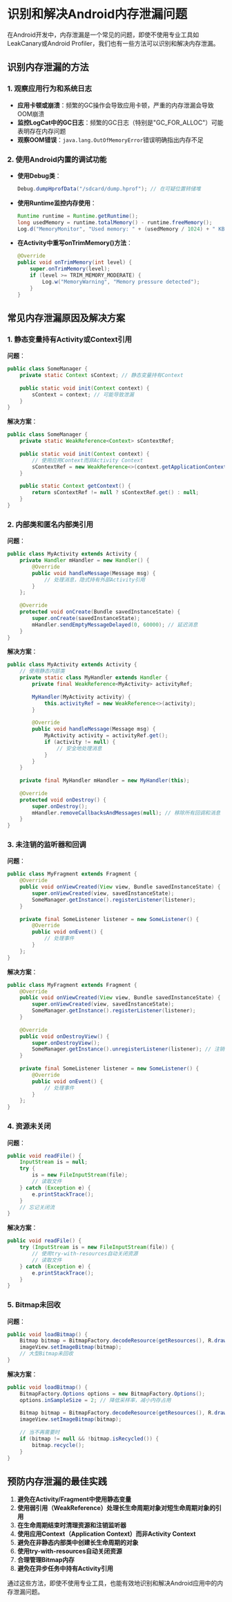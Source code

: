 # 识别和解决Android内存泄漏问题

在Android开发中，内存泄漏是一个常见的问题，即使不使用专业工具如LeakCanary或Android Profiler，我们也有一些方法可以识别和解决内存泄漏。

## 识别内存泄漏的方法

### 1. 观察应用行为和系统日志

- **应用卡顿或崩溃**：频繁的GC操作会导致应用卡顿，严重的内存泄漏会导致OOM崩溃
- **监控LogCat中的GC日志**：频繁的GC日志（特别是"GC_FOR_ALLOC"）可能表明存在内存问题
- **观察OOM错误**：`java.lang.OutOfMemoryError`错误明确指出内存不足

### 2. 使用Android内置的调试功能

- **使用Debug类**：
  ```java
  Debug.dumpHprofData("/sdcard/dump.hprof"); // 在可疑位置转储堆
  ```

- **使用Runtime监控内存使用**：
  ```java
  Runtime runtime = Runtime.getRuntime();
  long usedMemory = runtime.totalMemory() - runtime.freeMemory();
  Log.d("MemoryMonitor", "Used memory: " + (usedMemory / 1024) + " KB");
  ```

- **在Activity中重写onTrimMemory()方法**：
  ```java
  @Override
  public void onTrimMemory(int level) {
      super.onTrimMemory(level);
      if (level >= TRIM_MEMORY_MODERATE) {
          Log.w("MemoryWarning", "Memory pressure detected");
      }
  }
  ```

## 常见内存泄漏原因及解决方案

### 1. 静态变量持有Activity或Context引用

**问题**：
```java
public class SomeManager {
    private static Context sContext; // 静态变量持有Context
    
    public static void init(Context context) {
        sContext = context; // 可能导致泄漏
    }
}
```

**解决方案**：
```java
public class SomeManager {
    private static WeakReference<Context> sContextRef;
    
    public static void init(Context context) {
        // 使用应用Context而非Activity Context
        sContextRef = new WeakReference<>(context.getApplicationContext());
    }
    
    public static Context getContext() {
        return sContextRef != null ? sContextRef.get() : null;
    }
}
```

### 2. 内部类和匿名内部类引用

**问题**：
```java
public class MyActivity extends Activity {
    private Handler mHandler = new Handler() {
        @Override
        public void handleMessage(Message msg) {
            // 处理消息，隐式持有外部Activity引用
        }
    };
    
    @Override
    protected void onCreate(Bundle savedInstanceState) {
        super.onCreate(savedInstanceState);
        mHandler.sendEmptyMessageDelayed(0, 60000); // 延迟消息
    }
}
```

**解决方案**：
```java
public class MyActivity extends Activity {
    // 使用静态内部类
    private static class MyHandler extends Handler {
        private final WeakReference<MyActivity> activityRef;
        
        MyHandler(MyActivity activity) {
            this.activityRef = new WeakReference<>(activity);
        }
        
        @Override
        public void handleMessage(Message msg) {
            MyActivity activity = activityRef.get();
            if (activity != null) {
                // 安全地处理消息
            }
        }
    }
    
    private final MyHandler mHandler = new MyHandler(this);
    
    @Override
    protected void onDestroy() {
        super.onDestroy();
        mHandler.removeCallbacksAndMessages(null); // 移除所有回调和消息
    }
}
```

### 3. 未注销的监听器和回调

**问题**：
```java
public class MyFragment extends Fragment {
    @Override
    public void onViewCreated(View view, Bundle savedInstanceState) {
        super.onViewCreated(view, savedInstanceState);
        SomeManager.getInstance().registerListener(listener);
    }
    
    private final SomeListener listener = new SomeListener() {
        @Override
        public void onEvent() {
            // 处理事件
        }
    };
}
```

**解决方案**：
```java
public class MyFragment extends Fragment {
    @Override
    public void onViewCreated(View view, Bundle savedInstanceState) {
        super.onViewCreated(view, savedInstanceState);
        SomeManager.getInstance().registerListener(listener);
    }
    
    @Override
    public void onDestroyView() {
        super.onDestroyView();
        SomeManager.getInstance().unregisterListener(listener); // 注销监听器
    }
    
    private final SomeListener listener = new SomeListener() {
        @Override
        public void onEvent() {
            // 处理事件
        }
    };
}
```

### 4. 资源未关闭

**问题**：
```java
public void readFile() {
    InputStream is = null;
    try {
        is = new FileInputStream(file);
        // 读取文件
    } catch (Exception e) {
        e.printStackTrace();
    }
    // 忘记关闭流
}
```

**解决方案**：
```java
public void readFile() {
    try (InputStream is = new FileInputStream(file)) {
        // 使用try-with-resources自动关闭资源
        // 读取文件
    } catch (Exception e) {
        e.printStackTrace();
    }
}
```

### 5. Bitmap未回收

**问题**：
```java
public void loadBitmap() {
    Bitmap bitmap = BitmapFactory.decodeResource(getResources(), R.drawable.large_image);
    imageView.setImageBitmap(bitmap);
    // 大型Bitmap未回收
}
```

**解决方案**：
```java
public void loadBitmap() {
    BitmapFactory.Options options = new BitmapFactory.Options();
    options.inSampleSize = 2; // 降低采样率，减小内存占用
    
    Bitmap bitmap = BitmapFactory.decodeResource(getResources(), R.drawable.large_image, options);
    imageView.setImageBitmap(bitmap);
    
    // 当不再需要时
    if (bitmap != null && !bitmap.isRecycled()) {
        bitmap.recycle();
    }
}
```

## 预防内存泄漏的最佳实践

1. **避免在Activity/Fragment中使用静态变量**
2. **使用弱引用（WeakReference）处理长生命周期对象对短生命周期对象的引用**
3. **在生命周期结束时清理资源和注销监听器**
4. **使用应用Context（Application Context）而非Activity Context**
5. **避免在非静态内部类中创建长生命周期的对象**
6. **使用try-with-resources自动关闭资源**
7. **合理管理Bitmap内存**
8. **避免在异步任务中持有Activity引用**

通过这些方法，即使不使用专业工具，也能有效地识别和解决Android应用中的内存泄漏问题。